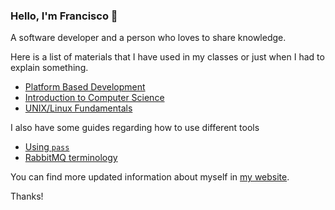### Hello, I'm Francisco 👋

A software developer and a person who loves to share knowledge.

Here is a list of materials that I have used in my classes or just when I had to explain something.

- [Platform Based Development](https://franciscovilchezv.github.io/platform-based-development)
- [Introduction to Computer Science](https://github.com/intro-to-computer-science)
- [UNIX/Linux Fundamentals](https://github.com/csce215)

I also have some guides regarding how to use different tools

- [Using `pass`](https://github.com/franciscovilchezv/coding-in-apple-silicon/tree/main/terminal/pass)
- [RabbitMQ terminology](https://github.com/franciscovilchezv/learning-playground/tree/master/rabbitmq-playground/nodejs)

You can find more updated information about myself in [my website](http://franciscovilchezv.github.io/).

Thanks!
